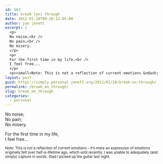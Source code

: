```yaml
---
id: 163
title: break (on) through
date: 2012-01-28T09:26:12-05:00
author: joe jenett
excerpt: |
  <p>
  No noise;<br />
  No pain;<br />
  No misery.
  </p>
  <p>
  For the first time in my life,<br />
  I feel free...
  </p>
  <p><small>Note: This is not a reflection of current emotions &ndash; it's more an expression of emotions originally felt over half-a-lifetime ago, which until recently, I was unable to adequately (and simply) capture in words. Glad I picked up the guitar last night.</small></p>
layout: post
guid: https://simply.personal.jenett.org/2012/01/28/break-on-through/
permalink: /break_on_through/
slug: break_on_through
categories:
  - personal
---
```

No noise;  
No pain;  
No misery. 

For the first time in my life,  
I feel free... 

<small>Note: This is not a reflection of current emotions &ndash; it’s more an expression of emotions originally felt over half-a-lifetime ago, which until recently, I was unable to adequately (and simply) capture in words. Glad I picked up the guitar last night.</small>